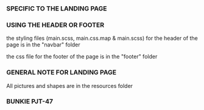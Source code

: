 ### SPECIFIC TO THE LANDING PAGE

### USING THE HEADER OR FOOTER

the styling files (main.scss, main.css.map & main.scss) for the header of the page is in the "navbar" folder

the css file for the footer of the page is in the "footer" folder

### GENERAL NOTE FOR LANDING PAGE

All pictures and shapes are in the resources folder

### BUNKIE PJT-47
